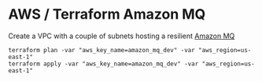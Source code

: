 # AWS / Terraform Amazon MQ

Create a VPC with a couple of subnets hosting a resilient [Amazon MQ](https://console.aws.amazon.com/amazon-mq/home?region=us-east-1#/first-run)

```commandline
terraform plan -var "aws_key_name=amazon_mq_dev" -var "aws_region=us-east-1"
terraform apply -var "aws_key_name=amazon_mq_dev" -var "aws_region=us-east-1"
```

